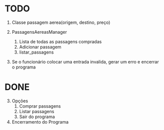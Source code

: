 # TODO
1. Classe passagem aerea(origem, destino, preço)
2. PassagensAereasManager
    1. Lista de todas as passagens compradas
    2. Adicionar passagem
    3. listar_passagens

5. Se o funcionário colocar uma entrada invalida, gerar um erro e encerrar o programa

# DONE
3. Opções
    1. Comprar passagens
    2. Listar passagens
    3. Sair do programa
4. Encerramento do Programa